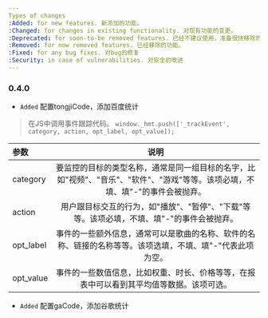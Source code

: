 ```yaml
---
Types of changes
:Added: for new features. 新添加的功能。
:Changed: for changes in existing functionality. 对现有功能的变更。
:Deprecated: for soon-to-be removed features. 已经不建议使用，准备很快移除的功能。
:Removed: for now removed features. 已经移除的功能。
:Fixed: for any bug fixes. 对bug的修复
:Security: in case of vulnerabilities. 对安全的改进
---
```


### 0.4.0

- `Added` 配置tongjiCode，添加百度统计

> 在JS中调用事件跟踪代码。
> `window._hmt.push(['_trackEvent', category, action, opt_label, opt_value]);`

| 参数 | 说明 |
|  :-  | :-:  |
| category | 要监控的目标的类型名称，通常是同一组目标的名字，比如"视频"、"音乐"、"软件"、"游戏"等等。该项必填，不填、填"-"的事件会被抛弃。 |
| action | 用户跟目标交互的行为，如"播放"、"暂停"、"下载"等等。该项必填，不填、填"-"的事件会被抛弃。 |
| opt_label | 事件的一些额外信息，通常可以是歌曲的名称、软件的名称、链接的名称等等。该项选填，不填、填"-"代表此项为空。 |
| opt_value | 事件的一些数值信息，比如权重、时长、价格等等，在报表中可以看到其平均值等数据。该项可选。 |

- `Added` 配置gaCode，添加谷歌统计
